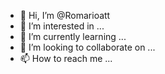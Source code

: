 - 👋 Hi, I’m @Romarioatt
- 👀 I’m interested in ...
- 🌱 I’m currently learning ...
- 💞️ I’m looking to collaborate on ...
- 📫 How to reach me ...

<!---
Romarioatt/Romarioatt is a ✨ special ✨ repository because its `README.md` (this file) appears on your GitHub profile.
You can click the Preview link to take a look at your changes.
--->

